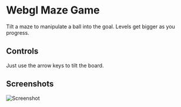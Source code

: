 # Webgl Maze Game
Tilt a maze to manipulate a ball into the goal. Levels get bigger as you progress.

## Controls
Just use the arrow keys to tilt the board.

## Screenshots
![Screenshot](screenshots/game.png)
